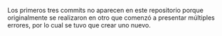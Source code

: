 Los primeros tres commits no aparecen en este repositorio porque originalmente se realizaron en otro que comenzó a presentar múltiples errores, por lo cual se tuvo que crear uno nuevo.
